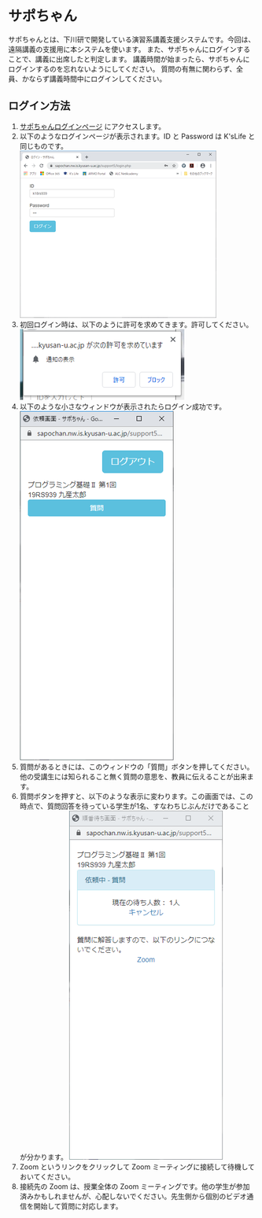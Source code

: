 # サポちゃん

サポちゃんとは、下川研で開発している演習系講義支援システムです。今回は、遠隔講義の支援用に本システムを使います。
また、サポちゃんにログインすることで、講義に出席したと判定します。
講義時間が始まったら、サポちゃんにログインするのを忘れないようにしてください。
質問の有無に関わらず、全員、かならず講義時間中にログインしてください。

## ログイン方法

1. [サポちゃんログインページ](https://sapochan.nw.is.kyusan-u.ac.jp/support5/) にアクセスします。
2. 以下のようなログインページが表示されます。ID と Password は K'sLife と同じものです。
    ![ログインページ](sapochan02half.png)
3. 初回ログイン時は、以下のように許可を求めてきます。許可してください。
    ![許可](sapochan04.png)
4. 以下のような小さなウィンドウが表示されたらログイン成功です。
    ![質問](sapochan05.png)
5. 質問があるときには、このウィンドウの「質問」ボタンを押してください。他の受講生には知られること無く質問の意思を、教員に伝えることが出来ます。
6. 質問ボタンを押すと、以下のような表示に変わります。この画面では、この時点で、質問回答を待っている学生が1名、すなわちじぶんだけであることが分かります。
    ![対応待ち](sapochan06.png)
7. Zoom というリンクをクリックして Zoom ミーティングに接続して待機しておいてください。
8. 接続先の Zoom は、授業全体の Zoom ミーティングです。他の学生が参加済みかもしれませんが、心配しないでください。先生側から個別のビデオ通信を開始して質問に対応します。
